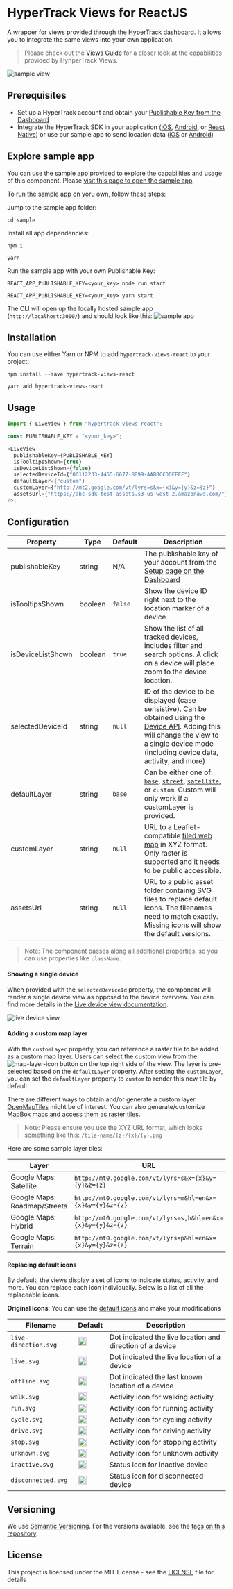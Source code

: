 # HyperTrack Views for ReactJS

A wrapper for views provided through the [HyperTrack dashboard](https://dashboard.hypertrack.com/). It allows you to integrate the same views into your own application.

> Please check out the [Views Guide](https://docs.hypertrack.com/#views) for a closer look at the capabilities provided by HyhperTrack Views.

![sample view](public/sample.png "Sample View")

## Prerequisites

- Set up a HyperTrack account and obtain your [Publishable Key from the Dashboard](https://dashboard.hypertrack.com/setup)
- Integrate the HyperTrack SDK in your application ([iOS](https://github.com/hypertrack/quickstart-ios), [Android](https://github.com/hypertrack/quickstart-android), or [React Native](https://github.com/hypertrack/quickstart-react-native)) or use our sample app to send location data ([iOS](https://github.com/hypertrack/live-app-ios) or [Android](https://github.com/hypertrack/live-app-android))

## Explore sample app

You can use the sample app provided to explore the capabilities and usage of this component. Please [visit this page to open the sample app](https://hypertrack.github.io/views-react/).

To run the sample app on yoru own, follow these steps:

Jump to the sample app folder:

```shell
cd sample
```

Install all app dependencies:

```shell
npm i

yarn
```

Run the sample app with your own Publishable Key:

```shell
REACT_APP_PUBLISHABLE_KEY=<your_key> node run start

REACT_APP_PUBLISHABLE_KEY=<your_key> yarn start
```

The CLI will open up the locally hosted sample app (`http://localhost:3000/`) and should look like this:
![sample app](public/sample-app.png "Sample App")

## Installation

You can use either Yarn or NPM to add `hypertrack-views-react` to your project:

```shell
npm install --save hypertrack-views-react

yarn add hypertrack-views-react
```

## Usage

```javascript
import { LiveView } from "hypertrack-views-react";

const PUBLISHABLE_KEY = "<your_key>";

<LiveView
  publishableKey={PUBLISHABLE_KEY}
  isTooltipsShown={true}
  isDeviceListShown={false}
  selectedDeviceId={"00112233-4455-6677-8899-AABBCCDDEEFF"}
  defaultLayer={"custom"}
  customLayer={"http://mt2.google.com/vt/lyrs=s&x={x}&y={y}&z={z}"}
  assetsUrl={"https://abc-sdk-test-assets.s3-us-west-2.amazonaws.com/"}
/>;
```

## Configuration

| Property          | Type    | Default | Description                                                                                                                                                                                                                                              |
| ----------------- | ------- | ------- | -------------------------------------------------------------------------------------------------------------------------------------------------------------------------------------------------------------------------------------------------------- |
| publishableKey    | string  | N/A     | The publishable key of your account from the [Setup page on the Dashboard](https://dashboard.hypertrack.com/setup)                                                                                                                                       |
| isTooltipsShown   | boolean | `false` | Show the device ID right next to the location marker of a device                                                                                                                                                                                         |
| isDeviceListShown | boolean | `true`  | Show the list of all tracked devices, includes filter and search options. A click on a device will place zoom to the device location.                                                                                                                    |
| selectedDeviceId  | string  | `null`  | ID of the device to be displayed (case sensistive). Can be obtained using the [Device API](https://docs.hypertrack.com/#api-devices). Adding this will change the view to a single device mode (including device data, activity, and more)               |
| defaultLayer      | string  | `base`  | Can be either one of: [`base`](https://cloud.maptiler.com/maps/voyager/), [`street`](https://cloud.maptiler.com/maps/streets/), [`satellite`](https://cloud.maptiler.com/maps/hybrid/), or `custom`. Custom will only work if a customLayer is provided. |
| customLayer       | string  | `null`  | URL to a Leaflet-compatible [tiled web map](https://en.wikipedia.org/wiki/Tiled_web_map) in XYZ format. Only raster is supported and it needs to be public accessible.                                                                                   |
| assetsUrl         | string  | `null`  | URL to a public asset folder containig SVG files to replace default icons. The filenames need to match exactly. Missing icons will show the default versions.                                                                                            |

> Note: The component passes along all additional properties, so you can use properties like `className`.

#### Showing a single device

When provided with the `selectedDeviceId` property, the component will render a single device view as opposed to the device overview. You can find more details in the [Live device view documentation](https://docs.hypertrack.com/#live-device-view).

![live device view](public/sample-single-device.png "Live Device View")

#### Adding a custom map layer

With the `customLayer` property, you can reference a raster tile to be added as a custom map layer. Users can select the custom view from the ![map-layer-icon](public/map-layer.png "map layer icon") button on the top right side of the view. The layer is pre-selected based on the `defaultLayer` property. After setting the `customLayer`, you can set the `defaultLayer` property to `custom` to render this new tile by default.

There are different ways to obtain and/or generate a custom layer. [OpenMapTiles](https://openmaptiles.org/) might be of interest. You can also generate/customize [MapBox maps and access them as raster tiles](https://docs.mapbox.com/api/maps/#raster-tiles).

> Note: Please ensure you use the XYZ URL format, which looks something like this: `/tile-name/{z}/{x}/{y}.png`

Here are some sample layer tiles:

| Layer                        | URL                                                         | Preview |
| ---------------------------- | ----------------------------------------------------------- | ------- |
| Google Maps: Satellite       | `http://mt0.google.com/vt/lyrs=s&x={x}&y={y}&z={z}`         |         |
| Google Maps: Roadmap/Streets | `http://mt0.google.com/vt/lyrs=m&hl=en&x={x}&y={y}&z={z}`   |         |
| Google Maps: Hybrid          | `http://mt0.google.com/vt/lyrs=s,h&hl=en&x={x}&y={y}&z={z}` |         |
| Google Maps: Terrain         | `http://mt0.google.com/vt/lyrs=p&hl=en&x={x}&y={y}&z={z}`   |         |

#### Replacing default icons

By default, the views display a set of icons to indicate status, activity, and more. You can replace each icon individually. Below is a list of all the replaceable icons.

**Original Icons**: You can use the [default icons](i) and make your modifications

| Filename             | Default                                                                                                     | Description                                               |
| -------------------- | ----------------------------------------------------------------------------------------------------------- | --------------------------------------------------------- |
| `live-direction.svg` | <img src="https://dashboard.hypertrack.com/assets/live-direction.svg" alt="live-direction.svg" width="20"/> | Dot indicated the live location and direction of a device |
| `live.svg`           | <img src="https://dashboard.hypertrack.com/assets/live.svg" alt="live.svg" width="20"/>                     | Dot indicated the live location of a device               |
| `offline.svg`        | <img src="https://dashboard.hypertrack.com/assets/offline.svg" alt="offline.svg" width="20"/>               | Dot indicated the last known location of a device         |
| `walk.svg`           | <img src="https://dashboard.hypertrack.com/assets/walk.svg" alt="walk.svg" width="20"/>                     | Activity icon for walking activity                        |
| `run.svg`            | <img src="https://dashboard.hypertrack.com/assets/run.svg" alt="run.svg" width="20"/>                       | Activity icon for running activity                        |
| `cycle.svg`          | <img src="https://dashboard.hypertrack.com/assets/cycle.svg" alt="cycle.svg" width="20"/>                   | Activity icon for cycling activity                        |
| `drive.svg`          | <img src="https://dashboard.hypertrack.com/assets/drive.svg" alt="drive.svg" width="20"/>                   | Activity icon for driving activity                        |
| `stop.svg`           | <img src="https://dashboard.hypertrack.com/assets/stop.svg" alt="stop.svg" width="20"/>                     | Activity icon for stopping activity                       |
| `unknown.svg`        | <img src="https://dashboard.hypertrack.com/assets/unknown.svg" alt="unknown.svg" width="20"/>               | Activity icon for unknown activity                        |
| `inactive.svg`       | <img src="https://dashboard.hypertrack.com/assets/inactive.svg" alt="inactive.svg" width="20"/>             | Status icon for inactive device                           |
| `disconnected.svg`   | <img src="https://dashboard.hypertrack.com/assets/disconnected.svg" alt="disconnected.svg" width="20"/>     | Status icon for disconnected device                       |

## Versioning

We use [Semantic Versioning](http://semver.org/). For the versions available, see the [tags on this repository](https://github.com/hypertrack/views-react/tags).

## License

This project is licensed under the MIT License - see the [LICENSE](LICENSE) file for details
